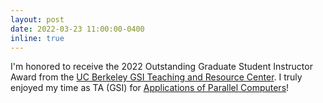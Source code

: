 ```yaml
---
layout: post
date: 2022-03-23 11:00:00-0400
inline: true
---
```


I'm honored to receive the 2022 Outstanding Graduate Student Instructor Award from the [UC Berkeley GSI Teaching and Resource Center](https://gsi.berkeley.edu/). I truly enjoyed my time as TA (GSI) for [Applications of Parallel Computers](https://sites.google.com/lbl.gov/cs267-spr2021)!
